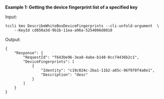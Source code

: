 **Example 1: Getting the device fingerprint list of a specified key**



Input: 

```
tccli kms DescribeWhiteBoxDeviceFingerprints --cli-unfold-argument  \
    --KeyId cd850a3d-9b1b-11ea-a96a-5254006d0810
```

Output: 
```
{
    "Response": {
        "RequestId": "f643be96-3ea8-4abe-b148-0cc74436b2c1",
        "DeviceFingerprints": [
            {
                "Identity": "c19c024c-2ba1-11b2-a85c-96f970f4a8e1",
                "Description": "desc"
            }
        ]
    }
}
```

